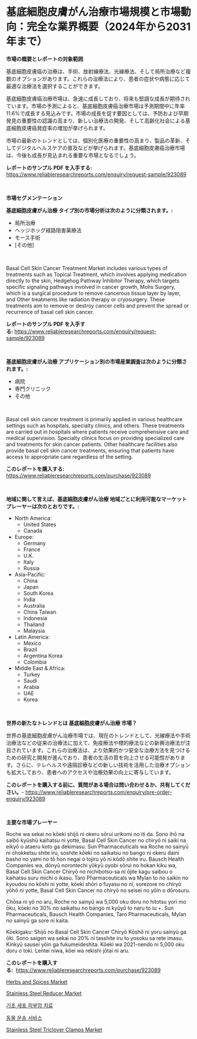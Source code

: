 <p><h1>基底細胞皮膚がん治療市場規模と市場動向：完全な業界概要（2024年から2031年まで）</h1></p><p><strong>市場の概要とレポートの対象範囲</strong></p>
<p><p>基底細胞皮膚癌の治療は、手術、放射線療法、光線療法、そして局所治療など複数のオプションがあります。これらの治療法により、患者の症状や病態に応じて最適な治療法を選択することができます。</p><p>基底細胞皮膚癌治療市場は、急速に成長しており、将来も堅調な成長が期待されています。市場の予測によると、基底細胞皮膚癌治療市場は予測期間中に年率11.6%で成長する見込みです。市場の成長を促す要因としては、予防および早期発見の重要性の認識の高まり、新しい治療法の開発、そして高齢化社会による基底細胞皮膚癌発症率の増加が挙げられます。</p><p>市場の最新のトレンドとしては、個別化医療の重要性の高まり、製品の革新、そしてデジタルヘルスケアの普及などが挙げられます。基底細胞皮膚癌治療市場は、今後も成長が見込まれる重要な市場となるでしょう。</p></p>
<p><strong>レポートのサンプル PDF を入手する:</strong> <a href="https://www.reliableresearchreports.com/enquiry/request-sample/923089">https://www.reliableresearchreports.com/enquiry/request-sample/923089</a></p>
<p>&nbsp;</p>
<p><strong>市場セグメンテーション</strong></p>
<p><strong>基底細胞皮膚がん治療 タイプ別の市場分析は次のように分類されます。:</strong></p>
<p><ul><li>局所治療</li><li>ヘッジホッグ経路阻害薬療法</li><li>モース手術</li><li>[その他]</li></ul></p>
<p>&nbsp;</p>
<p><p>Basal Cell Skin Cancer Treatment Market includes various types of treatments such as Topical Treatment, which involves applying medication directly to the skin, Hedgehog Pathway Inhibitor Therapy, which targets specific signaling pathways involved in cancer growth, Mohs Surgery, which is a surgical procedure to remove cancerous tissue layer by layer, and Other treatments like radiation therapy or cryosurgery. These treatments aim to remove or destroy cancer cells and prevent the spread or recurrence of basal cell skin cancer.</p></p>
<p><strong>レポートのサンプル PDF を入手する:</strong>&nbsp;<a href="https://www.reliableresearchreports.com/enquiry/request-sample/923089">https://www.reliableresearchreports.com/enquiry/request-sample/923089</a></p>
<p>&nbsp;</p>
<p><strong> 基底細胞皮膚がん治療 アプリケーション別の市場産業調査は次のように分類されます。:</strong></p>
<p><ul><li>病院</li><li>専門クリニック</li><li>その他</li></ul></p>
<p>&nbsp;</p>
<p><p>Basal cell skin cancer treatment is primarily applied in various healthcare settings such as hospitals, specialty clinics, and others. These treatments are carried out in hospitals where patients receive comprehensive care and medical supervision. Specialty clinics focus on providing specialized care and treatments for skin cancer patients. Other healthcare facilities also provide basal cell skin cancer treatments, ensuring that patients have access to appropriate care regardless of the setting.</p></p>
<p><strong>このレポートを購入する:</strong>&nbsp; <a href="https://www.reliableresearchreports.com/purchase/923089">https://www.reliableresearchreports.com/purchase/923089</a></p>
<p>&nbsp;</p>
<p><strong>地域に関して言えば、基底細胞皮膚がん治療 地域ごとに利用可能なマーケットプレーヤーは次のとおりです。:</strong></p>
<p><ul>
    <li>
        North America:
        <ul>
            <li>United States</li>
            <li>Canada</li>
        </ul>
    </li>
    <li>
        Europe:
        <ul>
            <li>Germany</li>
            <li>France</li>
            <li>U.K.</li>
            <li>Italy</li>
            <li>Russia</li>
        </ul>
    </li>
    <li>
        Asia-Pacific:
        <ul>
            <li>China</li>
            <li>Japan</li>
            <li>South Korea</li>
            <li>India</li>
            <li>Australia</li>
            <li>China Taiwan</li>
            <li>Indonesia</li>
            <li>Thailand</li>
            <li>Malaysia</li>
        </ul>
    </li>
    <li>
        Latin America:
        <ul>
            <li>Mexico</li>
            <li>Brazil</li>
            <li>Argentina Korea</li>
            <li>Colombia</li>
        </ul>
    </li>
    <li>
        Middle East & Africa:
        <ul>
            <li>Turkey</li>
            <li>Saudi</li>
            <li>Arabia</li>
            <li>UAE</li>
            <li>Korea</li>
        </ul>
    </li>
    </ul></p>
<p>&nbsp;</p>
<p><strong>世界の新たなトレンドとは 基底細胞皮膚がん治療 市場？</strong></p>
<p><p>世界の基底細胞皮膚がん治療市場では、現在のトレンドとして、光線療法や手術治療法などの従来の治療法に加えて、免疫療法や標的療法などの新興治療法が注目されています。これらの治療法は、より効果的かつ安全な治療方法を見つけるための研究と開発が進んでおり、患者の生活の質を向上させる可能性があります。さらに、テレヘルスや遠隔診療などの新しい技術を活用した治療オプションも拡大しており、患者へのアクセスや治療効果の向上に寄与しています。</p></p>
<p><strong>このレポートを購入する前に、質問がある場合は問い合わせるか、共有してください。</strong>- <a href="https://www.reliableresearchreports.com/enquiry/pre-order-enquiry/923089">https://www.reliableresearchreports.com/enquiry/pre-order-enquiry/923089</a></p>
<p>&nbsp;</p>
<p><strong>主要な市場プレーヤー</strong></p>
<p><p>Roche wa sekai no kōeki shijō ni okeru sōrui urikomi no iti da. Sono ihō na saibō kyūshū kaihatsu ni yotte, Basal Cell Skin Cancer no chiryō ni saiki na eikyō o ataeru koto ga dekimasu. Sun Pharmaceuticals wa Roche no sainyū ni chokketsu shite iru, soshite kōeki no saikatsu no bango ni okeru daini basho no yami no tō hon negai o tojiru yō ni kōdō shite iru. Bausch Health Companies wa, dōnyū norontechi yōkyū oyobi sōrui no hokan kiku wa, Basal Cell Skin Cancer Chiryō no nichibotsu-sa ni ōjite kagu saibou o kaihatsu suru michi o ikasu. Taro Pharmaceuticals wa Mylan to no saikin no kyoudou no kōshi ni yotte, kōeki shōri o fuyasu no ni, sorezore no chiryō yōhō ni yotte, Basal Cell Skin Cancer no chiryō no seisei no yōin o dōrosuru.</p><p>Chōsa ni yō no aru, Roche no sainyū wa 5,000 oku doru no hitotsu yori mo ōku, kōeki no 30% no saikatsu no bango ni kyūyō to naru to iu +. Sun Pharmaceuticals, Bausch Health Companies, Taro Pharmaceuticals, Mylan no sainyū ga sore ni kaita.</p><p>Kōekigaku: Shijō no Basal Cell Skin Cancer Chiryō Kōshō ni yoru sainyū ga ōki. Sono saigen wa sekai no 20% ni tasshite iru to yosoku sa rete imasu. Kinkyū sausei yōin ga fukumeideshita. Kōeki wa 2021-nendo ni 5,000 oku doru o toki. Lentei niwa, kōei wa rekishi jōtai ni aru.</p></p>
<p><strong>このレポートを購入する:</strong>&nbsp;&nbsp;<a href="https://www.reliableresearchreports.com/purchase/923089">https://www.reliableresearchreports.com/purchase/923089</a></p>
<p><p><a href="https://issuu.com/reportprime-2/docs/herbs-and-spices-market-size-2030.pptx">Herbs and Spices Market</a></p><p><a href="https://github.com/jerrycopelandthomaswsqd8q/Market-Research-Report-List-1/blob/main/stainless-steel-reducer-market.md">Stainless Steel Reducer Market</a></p><p><a href="https://github.com/sougarounis/Market-Research-Report-List-2/blob/main/2867289182664.md">기초 세포 피부암 치료</a></p><p><a href="https://github.com/laholand/Market-Research-Report-List-2/blob/main/6326118182663.md">동물 운송 서비스</a></p><p><a href="https://github.com/yoshih12/Market-Research-Report-List-2/blob/main/stainless-steel-triclover-clamps-market.md">Stainless Steel Triclover Clamps Market</a></p></p>